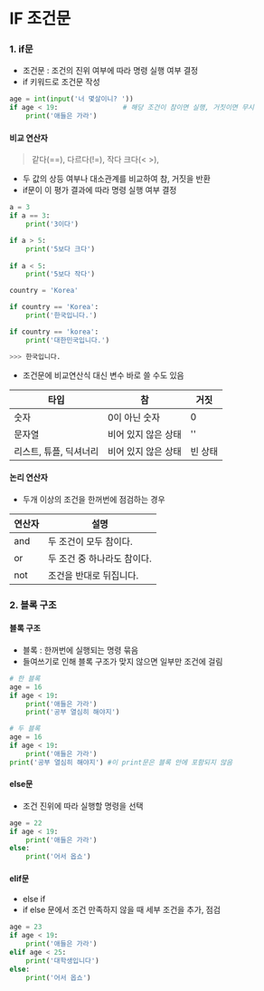 # IF 조건문



### 1. if문

* 조건문 : 조건의 진위 여부에 따라 명령 실행 여부 결정
* if 키워드로 조건문 작성

```python
age = int(input('너 몇살이니? '))
if age < 19:				# 해당 조건이 참이면 실행, 거짓이면 무시
	print('애들은 가라')
```



#### 비교 연산자

> 같다(==), 다르다(!=), 작다 크다(< >), 

* 두 값의 상등 여부나 대소관계를 비교하여 참, 거짓을 반환
* if문이 이 평가 결과에 따라 명령 실행 여부 결정

```python
a = 3
if a == 3:
	print('3이다')

if a > 5:
	print('5보다 크다')
	
if a < 5:
	print('5보다 작다')
```

```python
country = 'Korea'

if country == 'Korea':
	print('한국입니다.')

if country == 'korea':
	print('대한민국입니다.')

>>> 한국입니다.
```

* 조건문에 비교연산식 대신 변수 바로 쓸 수도 있음

| 타입                   | 참                  | 거짓    |
| ---------------------- | ------------------- | ------- |
| 숫자                   | 0이 아닌 숫자       | 0       |
| 문자열                 | 비어 있지 않은 상태 | ''      |
| 리스트, 튜플, 딕셔너리 | 비어 있지 않은 상태 | 빈 상태 |



#### 논리 연산자

* 두개 이상의 조건을 한꺼번에 점검하는 경우

| 연산자 | 설명                        |
| ------ | --------------------------- |
| and    | 두 조건이 모두 참이다.      |
| or     | 두 조건 중 하나라도 참이다. |
| not    | 조건을 반대로 뒤집니다.     |



### 2. 블록 구조

#### 블록 구조

* 블록 : 한꺼번에 실행되는 명령 묶음
* 들여쓰기로 인해 블록 구조가 맞지 않으면 일부만 조건에 걸림

```python
# 한 블록
age = 16		
if age < 19:
	print('애들은 가라')
	print('공부 열심히 해야지')
```

```python
# 두 블록
age = 16		
if age < 19:
	print('애들은 가라')
print('공부 열심히 해야지') #이 print문은 블록 안에 포함되지 않음	
```



#### else문

* 조건 진위에 따라 실행할 명령을 선택

```python
age = 22
if age < 19:
	print('애들은 가라')
else:
	print('어서 옵쇼')
```



#### elif문

* else if
* if else 문에서 조건 만족하지 않을 때 세부 조건을 추가, 점검

```python
age = 23
if age < 19:
	print('애들은 가라')
elif age < 25:
	print('대학생입니다')
else:
	print('어서 옵쇼')
```

